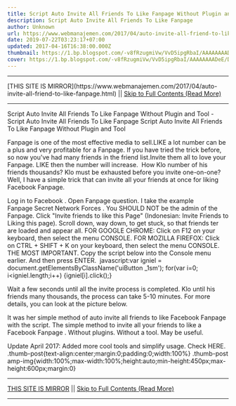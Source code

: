 ```yaml
---
title: Script Auto Invite All Friends To Like Fanpage Without Plugin and Tool
description: Script Auto Invite All Friends To Like Fanpage
author: Unknown
url: https://www.webmanajemen.com/2017/04/auto-invite-all-friend-to-like-fanpage.html
date: 2019-07-22T03:23:17+07:00
updated: 2017-04-16T16:38:00.000Z
thumbnail: https://1.bp.blogspot.com/-v8fRzugmiVw/VvD5ipgRbaI/AAAAAAAADeE/DJPMUJuCNNMi-j7QTh8V6RpfBNlvqf6zw/s600/Script%2BAuto%2BInvite%2BAll%2BFriends%2BTo%2BLike%2BFanpage.%2BTanpa%2BPlugin.png
cover: https://1.bp.blogspot.com/-v8fRzugmiVw/VvD5ipgRbaI/AAAAAAAADeE/DJPMUJuCNNMi-j7QTh8V6RpfBNlvqf6zw/s600/Script%2BAuto%2BInvite%2BAll%2BFriends%2BTo%2BLike%2BFanpage.%2BTanpa%2BPlugin.png
---
```


<hr/> [THIS SITE IS MIRROR](https://www.webmanajemen.com/2017/04/auto-invite-all-friend-to-like-fanpage.html) || <a href="https://www.webmanajemen.com/2017/04/auto-invite-all-friend-to-like-fanpage.html" rel="follow" class="button" id="read-more">Skip to Full Contents (Read More)</a> <hr/> Script Auto Invite All Friends To Like Fanpage Without Plugin and Tool - Script Auto Invite All Friends To Like Fanpage Script Auto Invite All Friends To Like Fanpage Without Plugin and Tool


Fanpage is one of the most effective media to sell.LIKE a lot number can be a plus and very profitable for a Fanpage. If you have tried the trick before, so now you've had many friends in the friend list.Invite them all to love your Fanpage. LIKE then the number will increase. 
How Klo number of his friends thousands? Klo must be exhausted before you invite one-on-one?Well, I have a simple trick that can invite all your friends at once for liking Facebook Fanpage. 


Log in to Facebook .
Open Fanpage question. I take the example Fanpage Secret Network Forces . You SHOULD NOT be the admin of the Fanpage.
Click "Invite friends to like this Page" (Indonesian: Invite Friends to Liking this page).
Scroll down, way down, to get stuck, so that friends ter are loaded and appear all.
FOR GOOGLE CHROME: Click on F12 on your keyboard, then select the menu CONSOLE.
FOR MOZILLA FIREFOX: Click on CTRL + SHIFT + K on your keyboard, then select the menu CONSOLE.
THE MOST IMPORTANT. Copy the script below into the Console menu earlier. And then press ENTER. 
javascript:var igniel = document.getElementsByClassName('uiButton _1sm'); for(var i=0; i<igniel.length;i++) {igniel[i].click();} 

Wait a few seconds until all the invite process is completed. Klo until his friends many thousands, the process can take 5-10 minutes.
For more details, you can look at the picture below.



It was her simple method of auto invite all friends to like Facebook Fanpage with the script. The simple method to invite all your friends to like a Facebook Fanpage . Without plugins. Without a tool. May be useful. 


Update April 2017: Added more cool tools and simplify usage. Check HERE.
.thumb-post{text-align:center;margin:0;padding:0;width:100%} .thumb-post amp-img{width:100%;max-width:100%;height:auto;min-height:450px;max-height:600px;margin:0} <hr/> [THIS SITE IS MIRROR](https://www.webmanajemen.com/2017/04/auto-invite-all-friend-to-like-fanpage.html) || <a href="https://www.webmanajemen.com/2017/04/auto-invite-all-friend-to-like-fanpage.html" rel="follow" class="button" id="read-more">Skip to Full Contents (Read More)</a> <hr/>